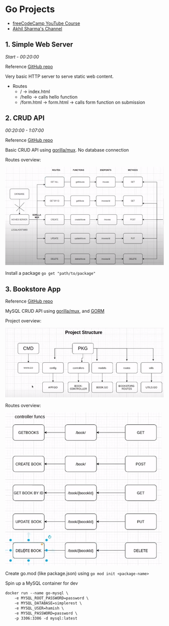 # Go Projects

- [freeCodeCamp YouTube Course](https://www.youtube.com/watch?v=jFfo23yIWac)
- [Akhil Sharma's Channel](https://www.youtube.com/c/AkhilSharmaTech/videos)

## 1. Simple Web Server

_Start - 00:20:00_

Reference [GitHub repo](https://github.com/AkhilSharma90/simple-http-server-GO)

Very basic HTTP server to serve static web content.

- Routes
  - / -> index.html
  - /hello -> calls hello function
  - /form.html -> form.html -> calls form function on submission

## 2. CRUD API

_00:20:00 - 1:07:00_

Reference [GitHub repo](https://github.com/AkhilSharma90/Golang-MySQL-CRUD-Bookstore-Management-API)

Basic CRUD API using [gorilla/mux](https://github.com/gorilla/mux). No database connection

Routes overview:

![CRUD API Routes](crud-routes.png)

Install a package `go get "path/to/package"`

## 3. Bookstore App

Reference [GitHub repo](https://github.com/AkhilSharma90/Golang-MySQL-CRUD-Bookstore-Management-API)

MySQL CRUD API using [gorilla/mux](https://github.com/gorilla/mux), and [GORM](https://github.com/jinzhu/gorm)

Project overview:

![MySQL API Project Overview](mysql-project.png)

Routes overview:

![MySQL API Routes](mysql-routes.png)

Create go.mod (like package.json) using `go mod init <package-name>`

Spin up a MySQL container for dev

    docker run --name go-mysql \
        -e MYSQL_ROOT_PASSWORD=password \
        -e MYSQL_DATABASE=simplerest \
        -e MYSQL_USER=hamish \
        -e MYSQL_PASSWORD=password \
        -p 3306:3306 -d mysql:latest
